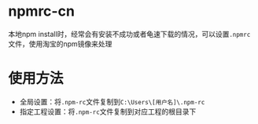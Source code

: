 # npmrc-cn
本地npm install时，经常会有安装不成功或者龟速下载的情况，可以设置`.npmrc`文件，使用淘宝的npm镜像来处理

# 使用方法
- 全局设置：将`.npm-rc`文件复制到`C:\Users\[用户名]\.npm-rc`
- 指定工程设置：将`.npm-rc`文件复制到对应工程的根目录下